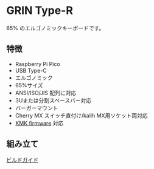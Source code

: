 # GRIN Type-R
65% のエルゴノミックキーボードです。
## 特徴
- Raspberry Pi Pico
- USB Type-C
- エルゴノミック
- 65%サイズ
- ANSI/ISO/JIS 配列に対応
- 3Uまたは分割スペースバー対応
- バーガーマウント
- Cherry MX スイッチ直付け/kailh MX用ソケット両対応
- [KMK firmware](https://github.com/KMKfw/kmk_firmware) 対応
## 組み立て
[ビルドガイド](https://policium.github.io/grin-type-r/)

